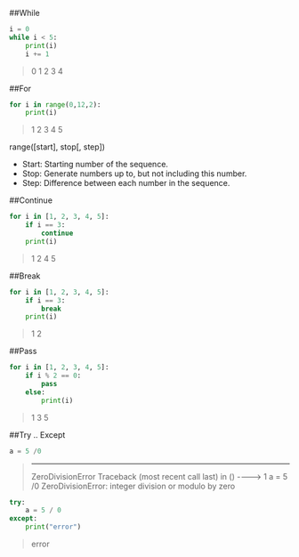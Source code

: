##While
```python
i = 0
while i < 5:
    print(i)
    i += 1
```
> 0 
> 1 
> 2 
> 3 
> 4 

##For
```python
for i in range(0,12,2):
    print(i)
```
> 1
> 2
> 3
> 4
> 5

range([start], stop[, step])
- Start: Starting number of the sequence.
- Stop: Generate numbers up to, but not including this number.
- Step: Difference between each number in the sequence.

##Continue
```python
for i in [1, 2, 3, 4, 5]:
    if i == 3:
        continue
    print(i)
```
> 1
> 2
> 4
> 5

##Break
```python
for i in [1, 2, 3, 4, 5]:
    if i == 3:
        break
    print(i)
```
> 1
> 2

##Pass
```python
for i in [1, 2, 3, 4, 5]:
    if i % 2 == 0:
        pass
    else:
        print(i)
```
> 1
> 3
> 5

##Try .. Except
```python
a = 5 /0
```
> ---------------------------------------------------------------------------
> ZeroDivisionError                         Traceback (most recent call last)
> <ipython-input-489-0aec5d0a819c> in <module>()
> ----> 1 a = 5 /0
> ZeroDivisionError: integer division or modulo by zero

```python
try:
    a = 5 / 0
except:
    print("error")
```
> error
